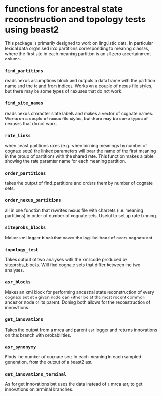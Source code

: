 # functions for ancestral state reconstruction and topology tests using beast2

This package is primarily designed to work on linguistic data. In particular lexical data organised into partitions corresponding to meaning classes, where the first site in each meaning partition is an all zero ascertainment column.

### `find_partitions`
reads nexus assumptions block and outputs a data frame with the partition name and the to and from indices.
Works on a couple of nexus file styles, but there may be some types of nexuses that do not work.

### `find_site_names`
reads nexus character state labels and makes a vector of cognate names.
Works on a couple of nexus file styles, but there may be some types of nexuses that do not work.

### `rate_links`
when beast partitions rates (e.g. when binning meanings by number of cognate sets) the linked parameters will bear the name of the first meaning in the group of partitions with the shared rate. This function makes a table showing the rate paramter name for each meaning partition.

### `order_partitions`
takes the output of find_partitions and orders them by number of cognate sets.

### `order_nexus_partitions`
all in one function that rewrites nexus file with charsets (i.e. meaning partitions) in order of number of cognate sets. Useful to set up rate binning.

### `siteprobs_blocks`
Makes xml logger block that saves the log likelihood of every cognate set.

### `topology_test`
Takes output of two analyses with the xml code produced by siteprobs_blocks. Will find cognate sets that differ between the two analyses.

### `asr_blocks`
Makes an xml block for performing ancestral state reconstruction of every cognate set at a given node can either be at the most recent common ancestor node or its parent. Doning both allows for the reconstruction of innovations.

### `get_innovations`
Takes the output from a mrca and parent asr logger and returns innovations on that branch with probabilities.

### `asr_synonymy`
Finds the number of cognate sets in each meaning in each sampled generation, from the output of a beast2 asr.

### `get_innovations_terminal`
As for get innovations but uses the data instead of a mrca asr, to get innovations on terminal branches.


